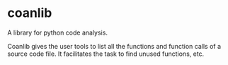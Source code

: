 # coanlib
A library for python code analysis.

Coanlib gives the user tools to list all the functions and function calls of a
source code file. It facilitates the task to find unused functions, etc.